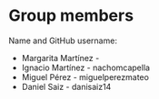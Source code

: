 # Group members

Name and GitHub username:
* Margarita Martínez -
* Ignacio Martínez - nachomcapella
* Miguel Pérez - miguelperezmateo
* Daniel Saiz - danisaiz14
